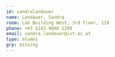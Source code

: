 ```yaml
---
id: sandralandauer
name: Landauer, Sandra
room: Lab Building West, 3rd floor, 119
phone: +43 2243 9000 1209
email: sandra.landauer@ist.ac.at
type: alumni
grp: missing
---
```

